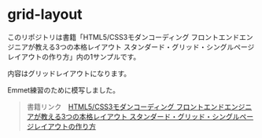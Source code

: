 # grid-layout
このリポジトリは書籍「HTML5/CSS3モダンコーディング フロントエンドエンジニアが教える3つの本格レイアウト スタンダード・グリッド・シングルページレイアウトの作り方」内の1サンプルです。

内容はグリッドレイアウトになります。

Emmet練習のために模写しました。

> 書籍リンク　[HTML5/CSS3モダンコーディング フロントエンドエンジニアが教える3つの本格レイアウト スタンダード・グリッド・シングルページレイアウトの作り方](https://www.shoeisha.co.jp/book/detail/9784798141572)
